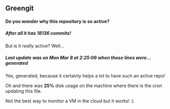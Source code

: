 ## Greengit

#### Do you wonder why this repository is so active?

##### After all it has 18136 commits!

But is it *really* active? Well...

##### Last update was on Mon Mar 8 at 2:25:06 when those lines were... generated

Yes, generated, because it certainly helps a lot to have such an active repo!

Oh and there was **25%** disk usage on the machine
where there is the cron updating this file.

Not the best way to monitor a VM in the cloud but it works! :)
